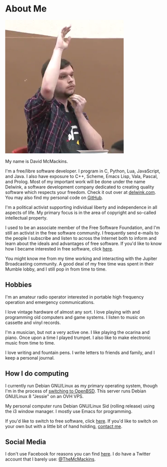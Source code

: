 <title>About that GNU+Linux Guy</title>

About Me
========

<img src="/res/photos/tv-star.png" alt="[Photo]"/>

My name is David McMackins.

I'm a free/libre software developer. I program in C, Python, Lua,
JavaScript, and Java. I also have exposure to C++, Scheme, Emacs Lisp, Vala,
Pascal, and Prolog. Most of my important work will be done under the name
Delwink, a software development company dedicated to creating quality software
which respects your freedom. Check it out over at
[delwink.com](https://delwink.com). You may also find my personal code on
[GitHub](https://github.com/2mac).

I'm a political activist supporting individual liberty and independence in all
aspects of life. My primary focus is in the area of copyright and so-called
intellectual property.

I used to be an associate member of the Free Software Foundation, and I'm still
an activist in the free software community. I frequently send e-mails to the
people I subscribe and listen to across the Internet both to inform and learn
about the ideals and advantages of free software. If you'd like to know how I
became interested in free software, click [here](/stories/fsf.html).

You might know me from my time working and interacting with the Jupiter
Broadcasting community. A good deal of my free time was spent in their Mumble
lobby, and I still pop in from time to time.

Hobbies
-------

I'm an amateur radio operator interested in portable high frequency operation
and emergency communications.

I love vintage hardware of almost any sort. I love playing with and programming
old computers and game systems. I listen to music on cassette and vinyl
records.

I'm a musician, but not a very active one. I like playing the ocarina and
piano. Once upon a time I played trumpet. I also like to make electronic music
from time to time.

I love writing and fountain pens. I write letters to friends and family, and I
keep a personal journal.

How I do computing
------------------

I currently run Debian GNU/Linux as my primary operating system, though I'm in
the process of [switching to OpenBSD](/articles/openbsd.html). This server runs
Debian GNU/Linux 8 "Jessie" on an OVH VPS.

My personal computer runs Debian GNU/Linux Sid (rolling release) using the i3
window manager. I mostly use Emacs for programming.

If you'd like to switch to free software, click [here](/switch). If you'd like
to switch on your own but with a little bit of hand holding, 
[contact me](/contact.html).

Social Media
------------

I don't use Facebook for reasons you can find [here][1]. I do have a Twitter 
account that I barely use: [@TheMcMackins][2].

[1]: http://stallman.org/facebook.html
[2]: http://twitter.com/themcmackins
